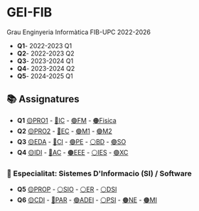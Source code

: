 # GEI-FIB
Grau Enginyeria Informàtica FIB-UPC 2022-2026

- **Q1**- 2022-2023 Q1
- **Q2**- 2022-2023 Q2
- **Q3**- 2023-2024 Q1
- **Q4**- 2023-2024 Q2
- **Q5**- 2024-2025 Q1

## 📚 Assignatures
 - **Q1** [🟡PRO1](Obligatories/Q1/PRO1) - [🔵IC](Obligatories/Q1/IC) - [🟢FM](Obligatories/Q1/FM) - [🟠Fisica](Obligatories/Q1/Fisica)
 - **Q2** [🟡PRO2](Obligatories/Q2/PRO2) - [🔵EC](Obligatories/Q2/EC) - [🟢M1](Obligatories/Q2/M1) - [🟢M2](Obligatories/Q2/M2)
 - **Q3** [🟡EDA](Obligatories/Q3/EDA) - [🔵CI](Obligatories/Q3/CI) - [🟢PE](Obligatories/Q3/PE) - [⚪BD](Obligatories/Q3/BD) - [🟣SO](Obligatories/Q3/SO)
 - **Q4** [🟡IDI](Obligatories/Q4/IDI) - [🔵AC](Obligatories/Q4/AC) - [🟤EEE](Obligatories/Q4/EEE) - [⚪IES](Obligatories/Q4/IES) - [🟣XC](Obligatories/Q4/XC)

### 📝 Especialitat: Sistemes D'Informacio (SI) / Software
 - **Q5** [🟡PROP](Obligatories/Q5/PROP) - [⚪SIO](Obligatories/Q5/SIO) - [⚪ER](Obligatories/Q5/ER) - [⚪DSI](Obligatories/Q5/DSI)
 - **Q6** [🟡CDI](Obligatories/Q6/CDI) - [🔵PAR](Obligatories/Q6/PAR) - [🟢ADEI](Obligatories/Q6/ADEI) - [⚪PSI](Obligatories/Q6/PSI) - [🟤NE](Obligatories/Q6/NE) - [🟤MI](Obligatories/Q6/MI)
